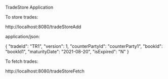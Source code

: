 
TradeStore Application

To store trades: 

http://localhost:8080/tradeStoreAdd

application/json:

{
  "tradeId": "TR1",
  "version": 1,
  "counterPartyId": "counterParty1",
  "bookId": "bookId1",
  "maturityDate": "2021-08-20",
  "isExpired": "N"
}

To fetch trades:

http://localhost:8080/tradeStoreFetch
